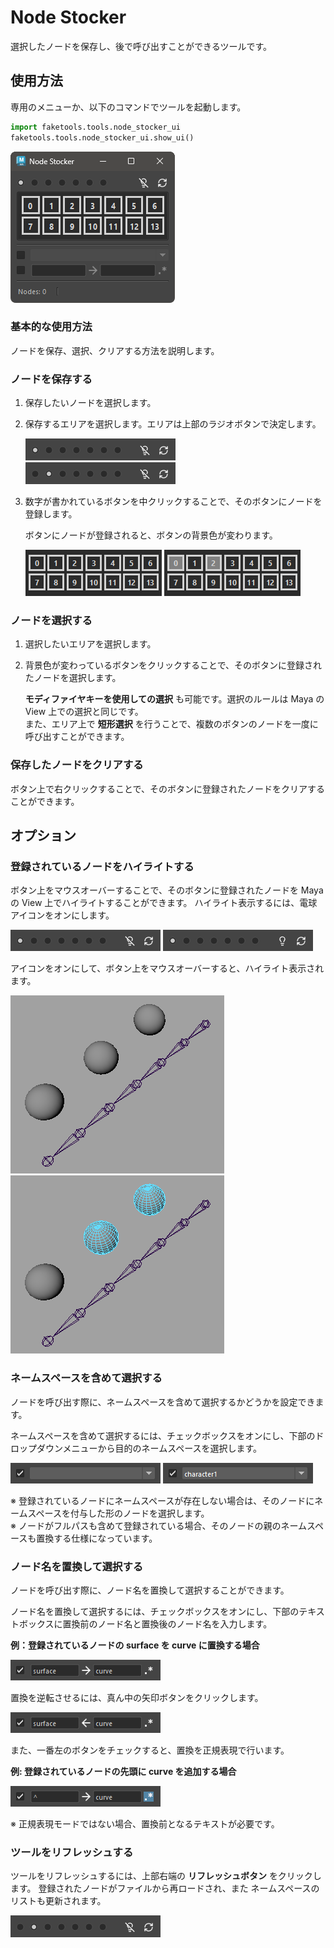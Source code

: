# Node Stocker

選択したノードを保存し、後で呼び出すことができるツールです。


## 使用方法

専用のメニューか、以下のコマンドでツールを起動します。

```python
import faketools.tools.node_stocker_ui
faketools.tools.node_stocker_ui.show_ui()
```

![image001](images/node_stocker/image001.png)

### 基本的な使用方法

ノードを保存、選択、クリアする方法を説明します。

### ノードを保存する

1. 保存したいノードを選択します。
2. 保存するエリアを選択します。エリアは上部のラジオボタンで決定します。 
  
    ![image002](images/node_stocker/image002.png)
    ![image003](images/node_stocker/image003.png)

3. 数字が書かれているボタンを中クリックすることで、そのボタンにノードを登録します。
    
    ボタンにノードが登録されると、ボタンの背景色が変わります。

    ![image004](images/node_stocker/image004.png)
    ![image005](images/node_stocker/image005.png)

### ノードを選択する

1. 選択したいエリアを選択します。
2. 背景色が変わっているボタンをクリックすることで、そのボタンに登録されたノードを選択します。

    **モディファイヤキーを使用しての選択** も可能です。選択のルールは Maya の View 上での選択と同じです。  
    また、エリア上で **短形選択** を行うことで、複数のボタンのノードを一度に呼び出すことができます。

### 保存したノードをクリアする

ボタン上で右クリックすることで、そのボタンに登録されたノードをクリアすることができます。

## オプション

### 登録されているノードをハイライトする

ボタン上をマウスオーバーすることで、そのボタンに登録されたノードを Maya の View 上でハイライトすることができます。
ハイライト表示するには、電球アイコンをオンにします。

![image006](images/node_stocker/image006.png)
![image007](images/node_stocker/image007.png)

アイコンをオンにして、ボタン上をマウスオーバーすると、ハイライト表示されます。

![image008](images/node_stocker/image008.png)
![image009](images/node_stocker/image009.png)

### ネームスペースを含めて選択する

ノードを呼び出す際に、ネームスペースを含めて選択するかどうかを設定できます。

ネームスペースを含めて選択するには、チェックボックスをオンにし、下部のドロップダウンメニューから目的のネームスペースを選択します。

![image010](images/node_stocker/image010.png)
![image011](images/node_stocker/image011.png)

※ 登録されているノードにネームスペースが存在しない場合は、そのノードにネームスペースを付与した形のノードを選択します。  
※ ノードがフルパスも含めて登録されている場合、そのノードの親のネームスペースも置換する仕様になっています。

### ノード名を置換して選択する

ノードを呼び出す際に、ノード名を置換して選択することができます。

ノード名を置換して選択するには、チェックボックスをオンにし、下部のテキストボックスに置換前のノード名と置換後のノード名を入力します。

**例：登録されているノードの surface を curve に置換する場合**

![image012](images/node_stocker/image012.png)

置換を逆転させるには、真ん中の矢印ボタンをクリックします。

![image013](images/node_stocker/image014.png)

また、一番左のボタンをチェックすると、置換を正規表現で行います。

**例: 登録されているノードの先頭に curve を追加する場合**

![image013](images/node_stocker/image013.png)

※ 正規表現モードではない場合、置換前となるテキストが必要です。

### ツールをリフレッシュする

ツールをリフレッシュするには、上部右端の **リフレッシュボタン** をクリックします。
登録されたノードがファイルから再ロードされ、また ネームスペースのリストも更新されます。

![image003](images/node_stocker/image003.png)
